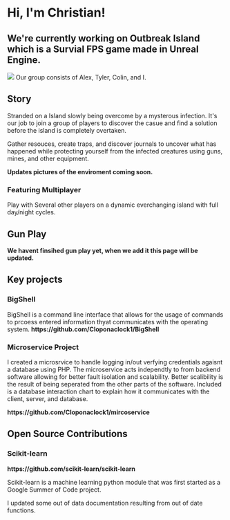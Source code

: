 <h1>Hi, I'm Christian! </h1>
<h2> We're currently working on Outbreak Island which is a Survial FPS game made in Unreal Engine.</h2> 
<img src="https://github.com/user-attachments/assets/07bbd42a-761a-4242-ac21-1a1c064e3b7a"/>
Our group consists of Alex, Tyler, Colin, and I.

<h2>Story</h2>
<p>Stranded on a Island slowly being overcome by a mysterous infection. It's our job to join a group of players to discover the casue and find a solution before the island is completely overtaken. </p>
<p> Gather resouces, create traps, and discover journals to uncover what has happened while protecting yourself from the infected creatures using guns, mines, and other equipment.</p>
<p> <b>Updates pictures of the enviroment coming soon.</b></p>

<h3>Featuring Multiplayer</h3>
<p>Play with Several other players on a dynamic everchanging island with full day/night cycles.</p>
<h2>Gun Play</h2>
<p><b>We havent finsihed gun play yet, when we add it this page will be updated.</b></p>

 <h2>Key projects</h2>
 
 <h3> BigShell </h3>
 <p> BigShell is a command line interface that allows for the usage of commands to prcoess entered information thyat communicates with the operating system.
 <b>https://github.com/Cloponaclock1/BigShell </b>
 <h3>Microservice Project</h3>
 <p> I created a microsrvice to handle logging in/out verfying credentials agaisnt a database using PHP. The microservice acts independtly to from backend software allowing for better fault isolation and scalability. Better scalibility is the result of being seperated from the other parts of the software. Included is a database interaction chart to explain how it communicates with the client, server, and database. </p>
 <b>https://github.com/Cloponaclock1/mircoservice</b>

<h2>Open Source Contributions</h2>
<h3>Scikit-learn</h3>
<b>https://github.com/scikit-learn/scikit-learn</b>
<p>Scikit-learn is a machine learning python module that was first started as a Google Summer of Code project.</p>
<p>I updated some out of data documentation resulting from out of date functions. </p>
